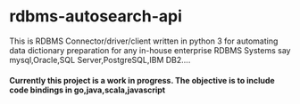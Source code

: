 # rdbms-autosearch-api  

This is RDBMS Connector/driver/client written in python 3 for automating data dictionary preparation for any in-house enterprise RDBMS Systems say mysql,Oracle,SQL Server,PostgreSQL,IBM DB2....  

#### Currently this project is a work in progress. The objective is to include code bindings in go,java,scala,javascript   
